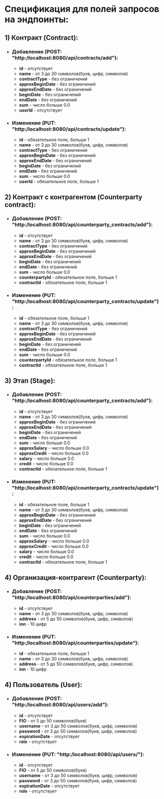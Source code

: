 # Спецификация для полей запросов на эндпоинты:

## 1) Контракт (Contract):
* ### Добавление (POST: "http:/localhost:8080/api/contracts/add"):
    * **id** - отсутствует 
    * **name** - от 3 до 30 символов(букв, цифр, символов)
    * **contractType** - без ограничений
    * **approxBeginDate** - без ограничений
    * **approxEndDate** - без ограничений
    * **beginDate** - без ограничений
    * **endDate** - без ограничений
    * **sum** - число больше 0.0
    * **userId** - отсутствует
* ### Изменение (PUT: "http:/localhost:8080/api/contracts/update"):
    * **id** - обязательное поле, больше 1
    * **name** - от 3 до 30 символов(букв, цифр, символов)
    * **contractType** - без ограничений
    * **approxBeginDate** - без ограничений
    * **approxEndDate** - без ограничений
    * **beginDate** - без ограничений
    * **endDate** - без ограничений
    * **sum** - число больше 0.0
    * **userId** - обязательное поле, больше 1
## 2) Контракт с контрагентом (Counterparty contract):
* ### Добавление (POST: "http:/localhost:8080/api/counterparty_contracts/add"):
    * **id** - отсутствует
    * **name** - от 3 до 30 символов(букв, цифр, символов)
    * **contractType** - без ограничений
    * **approxBeginDate** - без ограничений
    * **approxEndDate** - без ограничений
    * **beginDate** - без ограничений
    * **endDate** - без ограничений
    * **sum** - число больше 0.0
    * **counterpartyId** - обязательное поле, больше 1
    * **contractId** - обязательное поле, больше 1
* ### Изменение (PUT: "http:/localhost:8080/api/counterparty_contracts/update"):
    * **id** - обязательное поле, больше 1
    * **name** - от 3 до 30 символов(букв, цифр, символов)
    * **contractType** - без ограничений
    * **approxBeginDate** - без ограничений
    * **approxEndDate** - без ограничений
    * **beginDate** - без ограничений
    * **endDate** - без ограничений
    * **sum** - число больше 0.0
    * **counterpartyId** - обязательное поле, больше 1
    * **contractId** - обязательное поле, больше 1
## 3) Этап (Stage):
* ### Добавление (POST: "http:/localhost:8080/api/counterparty_contracts/add"):
    * **id** - отсутствует
    * **name** - от 3 до 30 символов(букв, цифр, символов)
    * **approxBeginDate** - без ограничений
    * **approxEndDate** - без ограничений
    * **beginDate** - без ограничений
    * **endDate** - без ограничений
    * **sum** - число больше 0.0
    * **approxSalary** - число больше 0.0
    * **approxCredit** - число больше 0.0
    * **salary** - число больше 0.0
    * **credit** - число больше 0.0
    * **contractId** - обязательное поле, больше 1
* ### Изменение (PUT: "http:/localhost:8080/api/counterparty_contracts/update"):
    * **id** - обязательное поле, больше 1
    * **name** - от 3 до 30 символов(букв, цифр, символов)
    * **approxBeginDate** - без ограничений
    * **approxEndDate** - без ограничений
    * **beginDate** - без ограничений
    * **endDate** - без ограничений
    * **sum** - число больше 0.0
    * **approxSalary** - число больше 0.0
    * **approxCredit** - число больше 0.0
    * **salary** - число больше 0.0
    * **credit** - число больше 0.0
    * **contractId** - обязательное поле, больше 1
## 4) Организация-контрагент (Counterparty):
* ### Добавление (POST: "http:/localhost:8080/api/counterparties/add"):
    * **id** - отсутствует
    * **name** - от 3 до 30 символов(букв, цифр, символов)
    * **address** - от 5 до 50 символов(букв, цифр, символов)
    * **inn** - 10 цифр
* ### Изменение (PUT: "http:/localhost:8080/api/counterparties/update"):
    * **id** - обязательное поле, больше 1
    * **name** - от 3 до 30 символов(букв, цифр, символов)
    * **address** - от 5 до 50 символов(букв, цифр, символов)
    * **inn** - 10 цифр
## 4) Пользователь (User):
* ### Добавление (POST: "http:/localhost:8080/api/users/add"):
  * **id** - отсутствует
  * **FIO** - от 5 до 50 символов(букв)
  * **username** - от 3 до 50 символов(букв, цифр, символов)
  * **password** - от 3 до 50 символов(букв, цифр, символов)
  * **expirationDate** - отсутствует 
  * **role** - отсутствует
* ### Изменение (PUT: "http:/localhost:8080/api/users/"):
  * **id** - отсутствует
  * **FIO** - от 5 до 50 символов(букв)
  * **username** - от 3 до 50 символов(букв, цифр, символов)
  * **password** - от 3 до 50 символов(букв, цифр, символов)
  * **expirationDate** - отсутствует
  * **role** - отсутствует